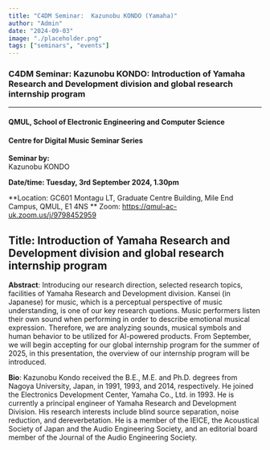 ```yaml
---
title: "C4DM Seminar:  Kazunobu KONDO (Yamaha)"
author: "Admin"
date: "2024-09-03"
image: "./placeholder.png"
tags: ["seminars", "events"]
---
```


### C4DM Seminar: Kazunobu KONDO: Introduction of Yamaha Research and Development division and global research internship program
-----------------

#### QMUL, School of Electronic Engineering and Computer Science

#### Centre for Digital Music Seminar Series

**Seminar by:**   
   Kazunobu KONDO

**Date/time:  Tuesday, 3rd September 2024, 1.30pm**

**Location: GC601 Montagu LT, Graduate Centre Building, Mile End Campus, QMUL, E1 4NS **
Zoom: https://qmul-ac-uk.zoom.us/j/9798452959


<b>Title</b>: Introduction of Yamaha Research and Development division and global research internship program
-----------------

<b>Abstract</b>: Introducing our research direction, selected research topics, facilities of Yamaha Research and Development division.
Kansei (in Japanese) for music, which is a perceptual perspective of music understanding, is one of our key research quetions.
Music performers listen their own sound when performing in order to describe emotional musical expression.
Therefore, we are analyzing sounds, musical symbols and human behavior to be utilized for AI-powered products.
From September, we will begin accepting for our global internship program for the summer of 2025, in this presentation, the overview of our internship program will be introduced.

<b>Bio</b>: Kazunobu Kondo received the B.E., M.E. and Ph.D. degrees from Nagoya University, Japan, in 1991, 1993, and 2014, respectively.
He joined the Electronics Development Center, Yamaha Co., Ltd. in 1993.
He is currently a principal engineer of Yamaha Research and Development Division.
His research interests include blind source separation, noise reduction, and dereverbetation.
He is a member of the IEICE, the Acoustical Society of Japan and the Audio Engineering Society, and an editorial board member of the Journal of the Audio Engineering Society.
